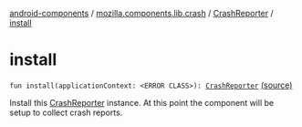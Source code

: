 [android-components](../../index.md) / [mozilla.components.lib.crash](../index.md) / [CrashReporter](index.md) / [install](./install.md)

# install

`fun install(applicationContext: <ERROR CLASS>): `[`CrashReporter`](index.md) [(source)](https://github.com/mozilla-mobile/android-components/blob/master/components/lib/crash/src/main/java/mozilla/components/lib/crash/CrashReporter.kt#L77)

Install this [CrashReporter](index.md) instance. At this point the component will be setup to collect crash reports.

